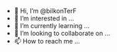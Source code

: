 - 👋 Hi, I’m @bilkonTerF
- 👀 I’m interested in ...
- 🌱 I’m currently learning ...
- 💞️ I’m looking to collaborate on ...
- 📫 How to reach me ...

<!---
bilkonTerF/bilkonTerF is a ✨ special ✨ repository because its `README.md` (this file) appears on your GitHub profile.
You can click the Preview link to take a look at your changes.
--->
